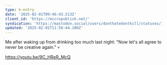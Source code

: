 ```yaml
---
type: h-entry
date: '2025-02-01T09:46:43.513Z'
client_id: 'https://micropublish.net/'
syndication: 'https://mastodon.social/users/donthatedontkill/statuses/113928502616116175'
updated: '2025-02-01T11:56:44.100Z'
---
```

Me after waking up from drinking too much last night: "Now let's all agree to never be creative again." 💀

https://youtu.be/9C_HReR_McQ
